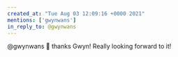 ```yaml
---
created_at: "Tue Aug 03 12:09:16 +0000 2021"
mentions: ['gwynwans']
in_reply_to: @gwynwans
---
```


@gwynwans 🙏 thanks Gwyn! Really looking forward to it!